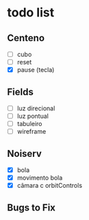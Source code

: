 # todo list

## Centeno
 * [ ] cubo
 * [ ] reset
 * [x] pause (tecla)

## Fields
 * [ ] luz direcional
 * [ ] luz pontual
 * [ ] tabuleiro
 * [ ] wireframe

## Noiserv
 * [x] bola
 * [x] movimento bola
 * [x] câmara c orbitControls

## Bugs to Fix
